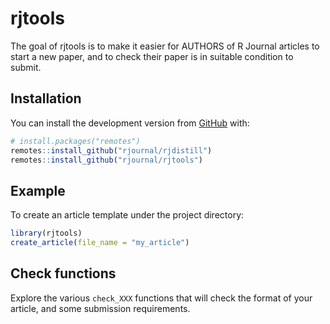 
<!-- README.md is generated from README.Rmd. Please edit that file -->

# rjtools

<!-- badges: start -->
<!-- badges: end -->

The goal of rjtools is to make it easier for AUTHORS of R Journal
articles to start a new paper, and to check their paper is in suitable
condition to submit.

## Installation

<!-- You can install the released version of rjtools from [CRAN](https://CRAN.R-project.org) with: -->
<!-- ``` r -->
<!-- install.packages("rjtools") -->
<!-- ``` -->
<!-- And the development version from [GitHub](https://github.com/) with: -->

You can install the development version from
[GitHub](https://github.com/) with:

``` r
# install.packages("remotes")
remotes::install_github("rjournal/rjdistill")
remotes::install_github("rjournal/rjtools")
```

## Example

To create an article template under the project directory:

``` r
library(rjtools)
create_article(file_name = "my_article")
```

## Check functions

Explore the various `check_XXX` functions that will check the format of
your article, and some submission requirements.

